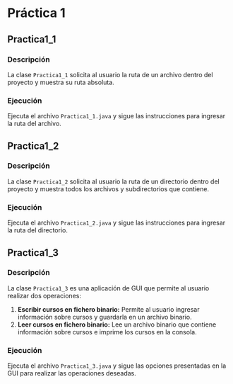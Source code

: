 # Práctica 1

## Practica1_1

### Descripción

La clase `Practica1_1` solicita al usuario la ruta de un archivo dentro del proyecto y muestra su ruta absoluta.

### Ejecución

Ejecuta el archivo `Practica1_1.java` y sigue las instrucciones para ingresar la ruta del archivo.

## Practica1_2

### Descripción

La clase `Practica1_2` solicita al usuario la ruta de un directorio dentro del proyecto y muestra todos los archivos y
subdirectorios que contiene.

### Ejecución

Ejecuta el archivo `Practica1_2.java` y sigue las instrucciones para ingresar la ruta del directorio.

## Practica1_3

### Descripción

La clase `Practica1_3` es una aplicación de GUI que permite al usuario realizar dos operaciones:

1. **Escribir cursos en fichero binario:** Permite al usuario ingresar información sobre cursos y guardarla en un
   archivo binario.
2. **Leer cursos en fichero binario:** Lee un archivo binario que contiene información sobre cursos e imprime los cursos
   en la consola.

### Ejecución

Ejecuta el archivo `Practica1_3.java` y sigue las opciones presentadas en la GUI para realizar las operaciones deseadas.

